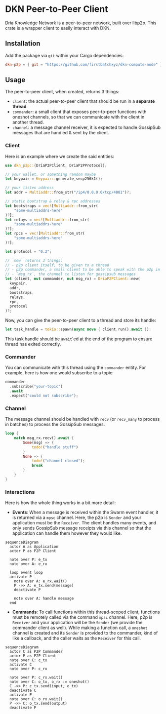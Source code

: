 # DKN Peer-to-Peer Client

Dria Knowledge Network is a peer-to-peer network, built over libp2p. This crate is a wrapper client to easily interact with DKN.

## Installation

Add the package via `git` within your Cargo dependencies:

```toml
dkn-p2p = { git = "https://github.com/firstbatchxyz/dkn-compute-node" }
```

## Usage

The peer-to-peer client, when created, returns 3 things:

- `client`: the actual peer-to-peer client that should be run in a **separate thread**.
- `commander`: a small client that exposes peer-to-peer functions with oneshot channels, so that we can communicate with the client in another thread.
- `channel`: a message channel receiver, it is expected to handle GossipSub messages that are handled & sent by the client.

### Client

Here is an example where we create the said entities:

```rs
use dkn_p2p::{DriaP2PClient, DriaP2PProtocol};

// your wallet, or something random maybe
let keypair = Keypair::generate_secp256k1();

// your listen address
let addr = Multiaddr::from_str("/ip4/0.0.0.0/tcp/4001")?;

// static bootstrap & relay & rpc addresses
let bootstraps = vec![Multiaddr::from_str(
    "some-multiaddrs-here"
)?];
let relays = vec![Multiaddr::from_str(
    "some-multiaddrs-here"
)?];
let rpcs = vec![Multiaddr::from_str(
    "some-multiaddrs-here"
)?];

let protocol = "0.2";

// `new` returns 3 things:
// - p2p client itself, to be given to a thread
// - p2p commander, a small client to be able to speak with the p2p in another thread
// - `msg_rx`, the channel to listen for gossipsub messages
let (client, mut commander, mut msg_rx) = DriaP2PClient::new(
  keypair,
  addr,
  bootstraps,
  relays,
  rpc,
  protocol
)?;
```

Now, you can give the peer-to-peer client to a thread and store its handle:

```rs
let task_handle = tokio::spawn(async move { client.run().await });
```

This task handle should be `await`'ed at the end of the program to ensure thread has exited correctly.

### Commander

You can communicate with this thread using the `commander` entity. For example, here is how one would subscribe to a topic:

```rs
commander
  .subscribe("your-topic")
  .await
  .expect("could not subscribe");
```

### Channel

The message channel should be handled with `recv` (or `recv_many` to process in batches) to process the GossipSub messages.

```rs
loop {
    match msg_rx.recv().await {
        Some(msg) => {
            todo!("handle stuff")
        }
        None => {
            todo!("channel closed");
            break
        }
    }
}
```

### Interactions

Here is how the whole thing works in a bit more detail:

- **Events**: When a message is received within the Swarm event handler, it is returned via a `mpsc` channel. Here, the p2p is `Sender` and your application must be the `Receiver`. The client handles many events, and only sends GossipSub message receipts via this channel so that the application can handle them however they would like.

```mermaid
sequenceDiagram
  actor A as Application
  actor P as P2P Client

  note over P: e_tx
  note over A: e_rx

  loop event loop
  activate P
    note over A: e_rx.wait()
    P ->> A: e_tx.send(message)
    deactivate P

    note over A: handle message
  end

```

- **Commands**: To call functions within this thread-scoped client, functions must be remotely called via the command `mpsc` channel. Here, p2p is `Receiver` and your application will be the `Sender` (we provide the commander client as well). While making a function call, a `oneshot` channel is created and its `Sender` is provided to the commander, kind of like a callback, and the caller waits as the `Receiver` for this call.

```mermaid
sequenceDiagram
  actor C as P2P Commander
  actor P as P2P Client
  note over C: c_tx
  activate C
  note over P: c_rx

  note over P: c_rx.wait()
  note over C: o_tx, o_rx := oneshot()
  C ->> P: c_tx.send(input, o_tx)
  deactivate C
  activate P
  note over C: o_rx.wait()
  P ->> C: o_tx.send(output)
  deactivate P
```
